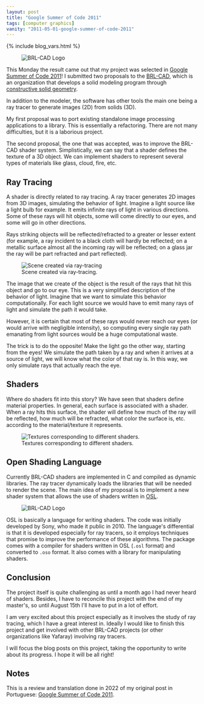 ```yaml
---
layout: post
title: "Google Summer of Code 2011"
tags: [computer graphics]
vanity: "2011-05-01-google-summer-of-code-2011"
---
```

{% include blog_vars.html %}

<figure class="image_float_left">
  <img src="{{resources_path}}/brl-cad_logo.png" alt="BRL-CAD Logo" />
</figure>

This Monday the result came out that my project was selected in [Google Summer of Code 2011](https://www.google-melange.com/archive/gsoc/2011)! I submitted two proposals to the [BRL-CAD](https://brlcad.org/), which is an organization that develops a solid modeling program through [constructive solid geometry](https://en.wikipedia.org/wiki/Constructive_solid_geometry).

In addition to the modeler, the software has other tools the main one being a ray tracer to generate images (2D) from solids (3D).

My first proposal was to port existing standalone image processing applications to a library. This is essentially a refactoring. There are not many difficulties, but it is a laborious project.

The second proposal, the one that was accepted, was to improve the BRL-CAD shader system. Simplistically, we can say that a shader defines the texture of a 3D object. We can implement shaders to represent several types of materials like glass, cloud, fire, etc.

## Ray Tracing

A shader is directly related to ray tracing. A ray tracer generates 2D images from 3D images, simulating the behavior of light. Imagine a light source like a light bulb for example. It emits infinite rays of light in various directions. Some of these rays will hit objects, some will come directly to our eyes, and some will go in other directions.

Rays striking objects will be reflected/refracted to a greater or lesser extent (for example, a ray incident to a black cloth will hardly be reflected; on a metallic surface almost all the incoming ray will be reflected; on a glass jar the ray will be part refracted and part reflected).

<figure class="center_children">
  <img src="{{resources_path}}/ray-tracing.jpeg" alt="Scene created via ray-tracing" />
  <figcaption>Scene created via ray-tracing.</figcaption>
</figure>

The image that we create of the object is the result of the rays that hit this object and go to our eye. This is a very simplified description of the behavior of light. Imagine that we want to simulate this behavior computationally. For each light source we would have to emit many rays of light and simulate the path it would take.

However, it is certain that most of these rays would never reach our eyes (or would arrive with negligible intensity), so computing every single ray path emanating from light sources would be a huge computational waste.

The trick is to do the opposite! Make the light go the other way, starting from the eyes! We simulate the path taken by a ray and when it arrives at a source of light, we will know what the color of that ray is. In this way, we only simulate rays that actually reach the eye.

## Shaders

Where do shaders fit into this story? We have seen that shaders define material properties. In general, each surface is associated with a shader. When a ray hits this surface, the shader will define how much of the ray will be reflected, how much will be refracted, what color the surface is, etc. according to the material/texture it represents.

<figure class="center_children">
  <img src="{{resources_path}}/shaders.jpeg" alt="Textures corresponding to different shaders." />
  <figcaption>Textures corresponding to different shaders.</figcaption>
</figure>

## Open Shading Language

Currently BRL-CAD shaders are implemented in C and compiled as dynamic libraries. The ray tracer dynamically loads the libraries that will be needed to render the scene. The main idea of ​​my proposal is to implement a new shader system that allows the use of shaders written in [OSL](http://opensource.imageworks.com/osl.html).

<figure class="image_float_left">
  <img src="{{resources_path}}/osl.jpeg" alt="BRL-CAD Logo" />
</figure>

OSL is basically a language for writing shaders. The code was initially developed by Sony, who made it public in 2010. The language's differential is that it is developed especially for ray tracers, so it employs techniques that promise to improve the performance of these algorithms. The package comes with a compiler for shaders written in OSL (`.osl` format) and converted to `.oso` format. It also comes with a library for manipulating shaders.

## Conclusion

The project itself is quite challenging as until a month ago I had never heard of shaders. Besides, I have to reconcile this project with the end of my master's, so until August 15th I'll have to put in a lot of effort.

I am very excited about this project especially as it involves the study of ray tracing, which I have a great interest in. Ideally I would like to finish this project and get involved with other BRL-CAD projects (or other organizations like Yafaray) involving ray tracers.

I will focus the blog posts on this project, taking the opportunity to write about its progress. I hope it will be all right!

## Notes

This is a review and translation done in 2022 of my original post in Portuguese: [Google Summer of Code 2011](https://kuniga.wordpress.com/2011/05/01/google-summer-of-code-2011/).
